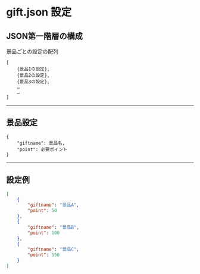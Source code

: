 # gift.json 設定

## JSON第一階層の構成
景品ごとの設定の配列
```
[
    {景品1の設定},
    {景品2の設定},
    {景品3の設定},
    …
    …
]
```

---

## 景品設定
```
{
    "giftname": 景品名,
    "point": 必要ポイント
}
```

---

## 設定例

```json
[
    {
        "giftname": "景品A",
        "point": 50
    },
    {
        "giftname": "景品B",
        "point": 100
    },
    {
        "giftname": "景品C",
        "point": 150
    }
]
```